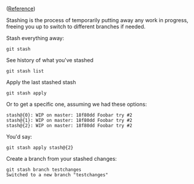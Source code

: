 ([Reference](http://git-scm.com/book/en/Git-Tools-Stashing))

Stashing is the process of temporarily putting away any work in progress, freeing you up to switch to different branches if needed.

Stash everything away:

	git stash

See history of what you've stashed

	git stash list

Apply the last stashed stash

	git stash apply

Or to get a specific one, assuming we had these options:

	stash@{0}: WIP on master: 18f80dd Foobar try #2
	stash@{1}: WIP on master: 18f80dd Foobar try #2
	stash@{2}: WIP on master: 18f80dd Foobar try #2

You'd say:

	git stash apply stash@{2}

Create a branch from your stashed changes:

	git stash branch testchanges
	Switched to a new branch "testchanges"
